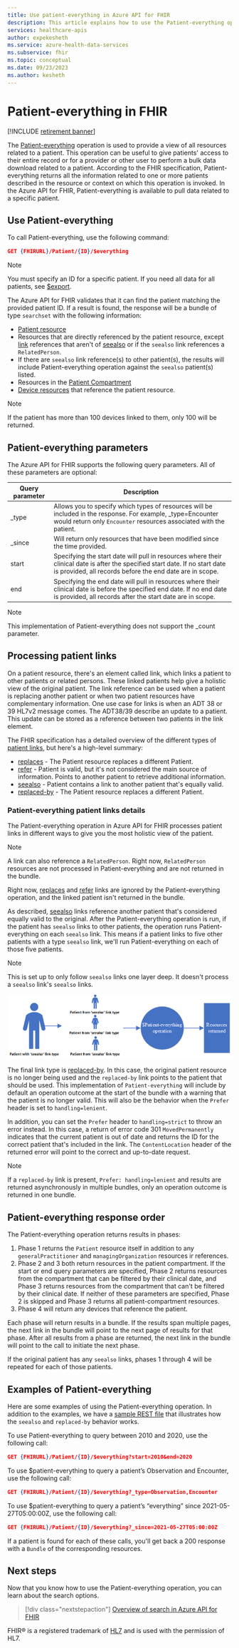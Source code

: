 ```yaml
---
title: Use patient-everything in Azure API for FHIR
description: This article explains how to use the Patient-everything operation in the Azure API for FHIR.
services: healthcare-apis
author: expekesheth
ms.service: azure-health-data-services
ms.subservice: fhir
ms.topic: conceptual
ms.date: 09/23/2023
ms.author: kesheth
---
```


# Patient-everything in FHIR

[!INCLUDE [retirement banner](../includes/healthcare-apis-azure-api-fhir-retirement.md)]

The [Patient-everything](https://www.hl7.org/fhir/patient-operation-everything.html) operation is used to provide a view of all resources related to a patient. This operation can be useful to give patients' access to their entire record or for a provider or other user to perform a bulk data download related to a patient. According to the FHIR specification, Patient-everything returns all the information related to one or more patients described in the resource or context on which this operation is invoked. In the Azure API for FHIR, Patient-everything is available to pull data related to a specific patient.

## Use Patient-everything
To call Patient-everything, use the following command:

```json
GET {FHIRURL}/Patient/{ID}/$everything
```

> [!Note]
> You must specify an ID for a specific patient. If you need all data for all patients, see [$export](../data-transformation/export-data.md). 

The Azure API for FHIR validates that it can find the patient matching the provided patient ID. If a result is found, the response will be a bundle of type `searchset` with the following information:
 
* [Patient resource](https://www.hl7.org/fhir/patient.html) 
* Resources that are directly referenced by the patient resource, except [link](https://www.hl7.org/fhir/patient-definitions.html#Patient.link) references that aren't of [seealso](https://www.hl7.org/fhir/codesystem-link-type.html#content) or if the `seealso` link references a `RelatedPerson`.
* If there are `seealso` link reference(s) to other patient(s), the results will include Patient-everything operation against the `seealso` patient(s) listed.
* Resources in the [Patient Compartment](https://www.hl7.org/fhir/compartmentdefinition-patient.html)
* [Device resources](https://www.hl7.org/fhir/device.html) that reference the patient resource. 

> [!Note]
> If the patient has more than 100 devices linked to them, only 100 will be returned. 

## Patient-everything parameters
The Azure API for FHIR supports the following query parameters. All of these parameters are optional:

|Query parameter        |  Description|
|-----------------------|------------|
| \_type | Allows you to specify which types of resources will be included in the response. For example, \_type=Encounter would return only `Encounter` resources associated with the patient. |
| \_since | Will return only resources that have been modified since the time provided. |
| start | Specifying the start date will pull in resources where their clinical date is after the specified start date. If no start date is provided, all records before the end date are in scope. |
| end | Specifying the end date will pull in resources where their clinical date is before the specified end date. If no end date is provided, all records after the start date are in scope. |

> [!Note]
> This implementation of Patient-everything does not support the _count parameter.


## Processing patient links

On a patient resource, there's an element called link, which links a patient to other patients or related persons. These linked patients help give a holistic view of the original patient. The link reference can be used when a patient is replacing another patient or when two patient resources have complementary information. One use case for links is when an ADT 38 or 39 HL7v2 message comes. The ADT38/39 describe an update to a patient. This update can be stored as a reference between two patients in the link element.

The FHIR specification has a detailed overview of the different types of [patient links](https://www.hl7.org/fhir/valueset-link-type.html#expansion), but here's a high-level summary:

* [replaces](https://www.hl7.org/fhir/codesystem-link-type.html#link-type-replaces) - The Patient resource replaces a different Patient.
* [refer](https://www.hl7.org/fhir/codesystem-link-type.html#link-type-refer) - Patient is valid, but it's not considered the main source of information. Points to another patient to retrieve additional information.
* [seealso](https://www.hl7.org/fhir/codesystem-link-type.html#link-type-seealso) - Patient contains a link to another patient that's equally valid. 
* [replaced-by](https://www.hl7.org/fhir/codesystem-link-type.html#link-type-replaced-by) - The Patient resource replaces a different Patient.

### Patient-everything patient links details

The Patient-everything operation in Azure API for FHIR processes patient links in different ways to give you the most holistic view of the patient.

> [!Note]
> A link can also reference a `RelatedPerson`. Right now, `RelatedPerson` resources are not processed in Patient-everything and are not returned in the bundle.

Right now, [replaces](https://www.hl7.org/fhir/codesystem-link-type.html#link-type-replaces) and [refer](https://www.hl7.org/fhir/codesystem-link-type.html#link-type-refer) links are ignored by the Patient-everything operation, and the linked patient isn't returned in the bundle. 

As described, [seealso](https://www.hl7.org/fhir/codesystem-link-type.html#link-type-seealso) links reference another patient that's considered equally valid to the original. After the Patient-everything operation is run, if the patient has `seealso` links to other patients, the operation runs Patient-everything on each `seealso` link. This means if a patient links to five other patients with a type `seealso` link, we'll run Patient-everything on each of those five patients.

> [!Note]
> This is set up to only follow `seealso` links one layer deep. It doesn't process a `seealso` link's `seealso` links.

[![See also flow diagram.](media/patient-everything/see-also-flow.png)](media/patient-everything/see-also-flow.png#lightbox) 

The final link type is [replaced-by](https://www.hl7.org/fhir/codesystem-link-type.html#link-type-replaced-by). In this case, the original patient resource is no longer being used and the `replaced-by` link points to the patient that should be used. This implementation of `Patient-everything` will include by default an operation outcome at the start of the bundle with a warning that the patient is no longer valid. This will also be the behavior when the `Prefer` header is set to `handling=lenient`.

In addition, you can set the `Prefer` header to `handling=strict` to throw an error instead. In this case, a return of error code 301 `MovedPermanently` indicates that the current patient is out of date and returns the ID for the correct patient that's included in the link. The `ContentLocation` header of the returned error will point to the correct and up-to-date request.

> [!Note]
> If a `replaced-by` link is present, `Prefer: handling=lenient` and results are returned asynchronously in multiple bundles, only an operation outcome is returned in one bundle.

## Patient-everything response order

The Patient-everything operation returns results in phases:

1. Phase 1 returns the `Patient` resource itself in addition to any `generalPractitioner` and `managingOrganization` resources ir references.
1. Phase 2 and 3 both return resources in the patient compartment. If the start or end query parameters are specified, Phase 2 returns resources from the compartment that can be filtered by their clinical date, and Phase 3 returns resources from the compartment that can't be filtered by their clinical date. If neither of these parameters are specified, Phase 2 is skipped and Phase 3 returns all patient-compartment resources.
1. Phase 4 will return any devices that reference the patient.

Each phase will return results in a bundle. If the results span multiple pages, the next link in the bundle will point to the next page of results for that phase. After all results from a phase are returned, the next link in the bundle will point to the call to initiate the next phase.

If the original patient has any `seealso` links, phases 1 through 4 will be repeated for each of those patients. 

## Examples of Patient-everything 

Here are some examples of using the Patient-everything operation. In addition to the examples, we have a [sample REST file](https://github.com/microsoft/fhir-server/blob/main/docs/rest/PatientEverythingLinks.http) that illustrates how the `seealso` and `replaced-by` behavior works.

To use Patient-everything to query between 2010 and 2020, use the following call: 

```json
GET {FHIRURL}/Patient/{ID}/$everything?start=2010&end=2020
``` 

To use $patient-everything to query a patient’s Observation and Encounter, use the following call: 
```json
GET {FHIRURL}/Patient/{ID}/$everything?_type=Observation,Encounter 
```

To use $patient-everything to query a patient’s “everything” since 2021-05-27T05:00:00Z, use the following call: 

```json
GET {FHIRURL}/Patient/{ID}/$everything?_since=2021-05-27T05:00:00Z 
```

If a patient is found for each of these calls, you'll get back a 200 response with a `Bundle` of the corresponding resources.

## Next steps

Now that you know how to use the Patient-everything operation, you can learn about the search options.

>[!div class="nextstepaction"]
>[Overview of search in Azure API for FHIR](overview-of-search.md)

FHIR&#174; is a registered trademark of [HL7](https://hl7.org/fhir/) and is used with the permission of HL7.
